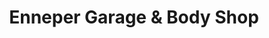 ---
title: "Enneper Garage & Body Shop"
url: /brillion/enneper-garage-and-body-shop/
shop: car repair
---